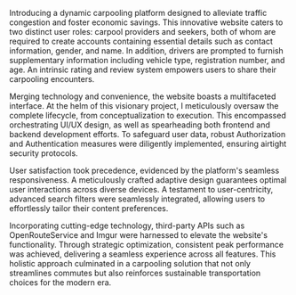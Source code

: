 Introducing a dynamic carpooling platform designed to alleviate traffic congestion and foster economic savings. This innovative website caters to two distinct user roles: carpool providers and seekers, both of whom are required to create accounts containing essential details such as contact information, gender, and name. In addition, drivers are prompted to furnish supplementary information including vehicle type, registration number, and age. An intrinsic rating and review system empowers users to share their carpooling encounters.

Merging technology and convenience, the website boasts a multifaceted interface. At the helm of this visionary project, I meticulously oversaw the complete lifecycle, from conceptualization to execution. This encompassed orchestrating UI/UX design, as well as spearheading both frontend and backend development efforts. To safeguard user data, robust Authorization and Authentication measures were diligently implemented, ensuring airtight security protocols.

User satisfaction took precedence, evidenced by the platform's seamless responsiveness. A meticulously crafted adaptive design guarantees optimal user interactions across diverse devices. A testament to user-centricity, advanced search filters were seamlessly integrated, allowing users to effortlessly tailor their content preferences.

Incorporating cutting-edge technology, third-party APIs such as OpenRouteService and Imgur were harnessed to elevate the website's functionality. Through strategic optimization, consistent peak performance was achieved, delivering a seamless experience across all features. This holistic approach culminated in a carpooling solution that not only streamlines commutes but also reinforces sustainable transportation choices for the modern era.

